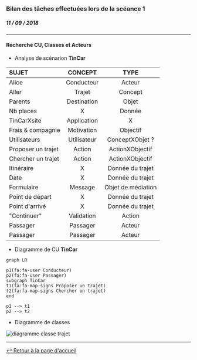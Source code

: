 ### Bilan des tâches effectuées lors de la scéance 1
##### *11 / 09 / 2018*

---

#### Recherche CU, Classes et Acteurs

+ Analyse de scénarion **TinCar**

| SUJET | CONCEPT | TYPE |
| :------------- | :-------------: | :-------------: |
| Alice | Conducteur | Acteur |
| Aller | Trajet | Concept |
| Parents | Destination | Objet |
| Nb places | X | Donnée |
| TinCarXsite | Application | X |
| Frais & compagnie | Motivation | Objectif |
| Utilisateurs | Utilisateur | ConceptXObjet ? |
| Proposer un trajet | Action | ActionXObjectif |
| Chercher un trajet | Action | ActionXObjectif |
| Itinéraire | X | Donnée du trajet |
| Date | X | Donnée du trajet |
| Formulaire | Message | Objet de médiation |
| Point de départ | X | Donnée du trajet |
| Point d'arrivé | X | Donnée du trajet |
| "Continuer" | Validation | Action |
| Passager | Passager | Acteur |
| Passager | Passager | Acteur |

+ Diagramme de CU **TinCar**

```mermaid
graph LR

p1(fa:fa-user Conducteur)
p2(fa:fa-user Passager)
subgraph TinCar
t1(fa:fa-map-signs Proposer un trajet)
t2(fa:fa-map-signs Chercher un trajet)
end

p1 --> t1
p2 --> t2
```

+ Diagramme de classes

![diagramme classe trajet](http://www.plantuml.com/plantuml/png/7Oun3i8m34Ltdy97u0XbP8QzSXCFXiI9R9S1n85wZbwCjDANljxxovyyo6Aj1VmbsiceOYhaVeqmMTRWMsfwbm_Z1U1Sy67qvC0l86ghY_7S2oNsmPc2Hqc8xfkHs46zYSQSPpAJzxwTvX0yqia2VZ2nvd7Y3m00)

<!--
```puml
class Trajet {
  nombre_places
  date
  itinéraire
  point_d_arrivé
  pont_de_depart
}
```
-->
---

[:leftwards_arrow_with_hook: Retour à la page d'accueil](..XREADME.md)

